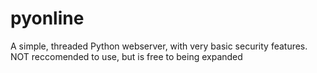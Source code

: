 # pyonline
A simple, threaded Python webserver, with very basic security features. NOT reccomended to use, but is free to being expanded

